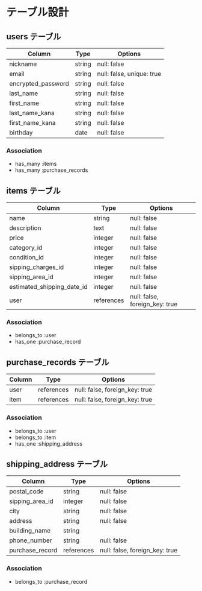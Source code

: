 # テーブル設計

## users テーブル

| Column                | Type   | Options                   |
| --------------------- | ------ | ------------------------- |
| nickname              | string | null: false               |
| email                 | string | null: false, unique: true |
| encrypted_password    | string | null: false               |
| last_name             | string | null: false               |
| first_name            | string | null: false               |
| last_name_kana        | string | null: false               |
| first_name_kana       | string | null: false               |
| birthday              | date   | null: false               |

### Association

- has_many :items
- has_many :purchase_records


## items テーブル

| Column                       | Type        | Options                        |
| ---------------------------- | ----------- | ------------------------------ |
| name                         | string      | null: false                    |
| description                  | text        | null: false                    |
| price                        | integer     | null: false                    |
| category_id                  | integer     | null: false                    |
| condition_id                 | integer     | null: false                    |
| sipping_charges_id           | integer     | null: false                    |
| sipping_area_id              | integer     | null: false                    |
| estimated_shipping_date_id   | integer     | null: false                    |
| user                         | references  | null: false, foreign_key: true |

### Association

- belongs_to :user
- has_one :purchase_record


## purchase_records テーブル

| Column | Type       | Options                        |
| ------ | ---------- | ------------------------------ |
| user   | references | null: false, foreign_key: true |
| item   | references | null: false, foreign_key: true |

### Association

- belongs_to :user
- belongs_to :item
- has_one :shipping_address


## shipping_address テーブル

| Column                  | Type        | Options                        |
| ----------------------- | ----------- | ------------------------------ |
| postal_code             | string      | null: false                    |
| sipping_area_id         | integer     | null: false                    |
| city                    | string      | null: false                    |
| address                 | string      | null: false                    |
| building_name           | string      |                                |
| phone_number            | string      | null: false                    |
| purchase_record         | references  | null: false, foreign_key: true |


### Association

- belongs_to :purchase_record